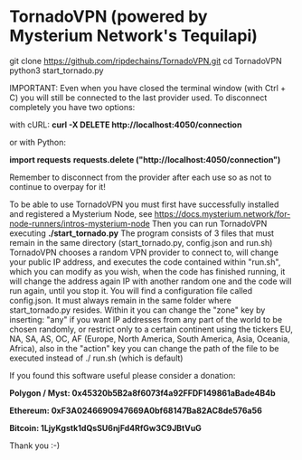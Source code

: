 # TornadoVPN (powered by Mysterium Network's Tequilapi)

git clone https://github.com/ripdechains/TornadoVPN.git
cd TornadoVPN
python3 start_tornado.py

IMPORTANT: Even when you have closed the terminal window (with Ctrl + C) you will still be connected to the last provider used. To disconnect completely you have two options:

with cURL:
**curl -X DELETE http://localhost:4050/connection**

or with Python:

**import requests**
**requests.delete ("http://localhost:4050/connection")**

Remember to disconnect from the provider after each use so as not to continue to overpay for it!


To be able to use TornadoVPN you must first have successfully installed and registered a Mysterium Node, see https://docs.mysterium.network/for-node-runners/intros-mysterium-node
Then you can run TornadoVPN executing **./start_tornado.py**
The program consists of 3 files that must remain in the same directory (start_tornado.py, config.json and run.sh)
TornadoVPN chooses a random VPN provider to connect to, will change your public IP address, and executes the code contained within "run.sh", which you can modify as you wish, when the code has finished running, it will change the address again IP with another random one and the code will run again, until you stop it. You will find a configuration file called config.json. It must always remain in the same folder where start_tornado.py resides. Within it you can change the "zone" key by inserting: "any" if you want IP addresses from any part of the world to be chosen randomly, or restrict only to a certain continent using the tickers EU, NA, SA, AS, OC, AF (Europe, North America, South America, Asia, Oceania, Africa), also in the "action" key you can change the path of the file to be executed instead of ./ run.sh (which is default)


If you found this software useful please consider a donation:

**Polygon / Myst: 0x45320b5B2a8f6073f4a92FFDF149861aBade4B4b**

**Ethereum: 0xF3A0246690947669A0bf68147Ba82AC8de576a56**

**Bitcoin: 1LjyKgstk1dQsSU6njFd4RfGw3C9JBtVuG**

Thank you :-)
